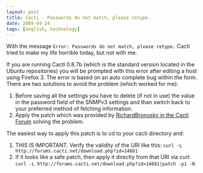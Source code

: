 ```yaml
---
layout: post
title: Cacti - Passwords do not match, please retype.
date: 2009-04-24
tags: [english, technology]
---
```


With the message `Error: Passwords do not match, please retype.` Cacti tried to make my life horrible today, but not with me. 

If you are running Cacti 0.8.7b (which is the standard version located in the Ubuntu repositories) you will be prompted with this error after editing a host using Firefox 3. The error is based on an auto complete bug within the form. There are two solutions to avoid the problem (which worked for me):

1.  Before saving all the settings you have to delete (if not in use) the value in the password field of the SNMPv3 settings and than switch back to your preferred method of fetching information.
2.  Apply the patch which was provided by [RichardBronosky in the Cacti Forum](http://forums.cacti.net/post-139456.html) solving the problem.

The easiest way to apply this patch is to cd to your cacti directory and: 
1. THIS IS IMPORTANT. Verify the validity of the URI like this: `curl -L http://forums.cacti.net/download.php?id=14681`
2. If it looks like a safe patch, then apply it directly from that URI via curl: `curl -L http://forums.cacti.net/download.php?id=14681|patch -p1 -N`